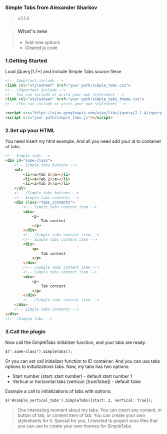 ### Simple Tabs from Alexander Sharkov ###
>v.1.1.0

>### What's new
> * Add new options
> * Cleared js code



### 1.Getting Started
Load jQuery(1.7+) and include Simple Tabs source filese

```html
<!-- Important include -->
<link rel="stylesheet" href="your path/simple_tabs.css">
<!-- /Important include -->
<!-- You can include or write your own stylesheet -->
<link rel="stylesheet" href="your path/simple_tabs_theme.css">
<!-- /You can include or write your own stylesheet -->

<script src="https://ajax.googleapis.com/ajax/libs/jquery/2.1.4/jquery.min.js"></script>
<script src="your path/simple_tabs.js"></script>
```

### 2.Set up your HTML
You need insert my html example. And all you need add your id to container of tabs.

```html
<!-- Simple tabs -->
<div id="some-class">
    <!-- Simple tabs buttons -->
    <ul>
        <li><a>Tab 1</a></li>
        <li><a>Tab 2</a></li>
        <li><a>Tab 3</a></li>
    </ul>   
    <!-- /Simple tabs buttons -->
    <!-- Simple tabs contents -->
    <div class="tabs_contents">
        <!-- Simple tabs content item -->
        <div>
            <p>
                Tab content
            </p>
        </div>
        <!-- /Simple tabs content item -->
        <!-- Simple tabs content item -->
        <div>
            <p>
                Tab content
            </p>
        </div>
        <!-- /Simple tabs content item -->
        <!-- Simple tabs content item -->
        <div>
            <p>
                Tab content
            </p>
        </div>
        <!-- /Simple tabs content item -->
    </div>
    <!-- Simple tabs contents -->
</div>
<!-- /Simple tabs -->
```

### 3.Call the plugin
Now call the SimpleTabs initializer function, and your tabs are ready.

```html
$(".some-class").SimpleTabs();
```

Or you can set call initializer function to ID container. And you can use tabs options to initializations tabs.
Now, my tabs has two options:
* Start number (start: start number) - default start number 1
* Vertical or horizontal tabs (vertical: [true/false]) - default false

Example a call to initializations of tabs with options:
```html
$('#simple_vertical_tabs').SimpleTabs({start: 2, vertical: true});
```

> One interesting moment about my tabs. You can insert any content, in button of tab, or content item of tab. You can create your own stylesheets for it. Special for you, I inserted to project scss files that you can use to create your own themes for SimpleTabs. 